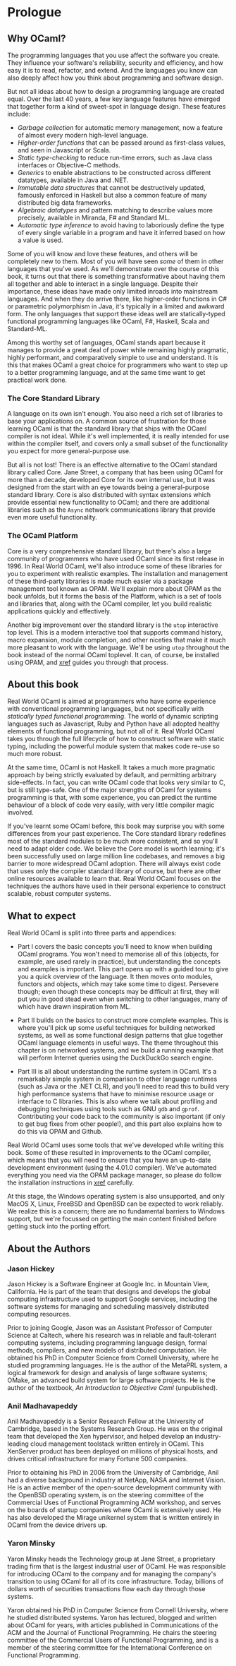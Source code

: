 # Prologue

## Why OCaml?

The programming languages that you use affect the software you create.
They influence your software's reliability, security and efficiency,
and how easy it is to read, refactor, and extend.  And the languages
you know can also deeply affect how you think about programming and
software design.

But not all ideas about how to design a programming language are
created equal.  Over the last 40 years, a few key language features
have emerged that together form a kind of sweet-spot in language
design.  These features include:

* _Garbage collection_ for automatic memory management, now a feature
  of almost every modern high-level language.
* _Higher-order functions_ that can be passed around as first-class
  values, and seen in Javascript or Scala.
* _Static type-checking_ to reduce run-time errors, such as Java class
  interfaces or Objective-C methods.
* _Generics_ to enable abstractions to be constructed across different
  datatypes, available in Java and .NET.
* _Immutable data structures_ that cannot be destructively updated,
  famously enforced in Haskell but also a common feature of many
  distributed big data frameworks.
* _Algebraic datatypes_ and pattern matching to describe values more
  precisely, available in Miranda, F# and Standard ML.
* _Automatic type inference_ to avoid having to laboriously define the
  type of every single variable in a program and have it inferred
  based on how a value is used.

Some of you will know and love these features, and others will be
completely new to them.  Most of you will have seen _some_ of them in
other languages that you've used.  As we'll demonstrate over the
course of this book, it turns out that there is something
transformative about having them all together and able to interact in
a single language.  Despite their importance, these ideas have made
only limited inroads into mainstream languages. And when they do
arrive there, like higher-order functions in C# or parametric
polymorphism in Java, it's typically in a limited and awkward form.
The only languages that support these ideas well are statically-typed
functional programming languages like OCaml, F#, Haskell, Scala and
Standard-ML.

Among this worthy set of languages, OCaml stands apart because it
manages to provide a great deal of power while remaining highly
pragmatic, highly performant, and comparatively simple to use and
understand.  It is this that makes OCaml a great choice for
programmers who want to step up to a better programming language, and
at the same time want to get practical work done.

### The Core Standard Library

A language on its own isn't enough.  You also need a rich set of
libraries to base your applications on.  A common source of
frustration for those learning OCaml is that the standard library that
ships with the OCaml compiler is not ideal.  While it's well
implemented, it is really intended for use within the compiler itself,
and covers only a small subset of the functionality you expect for
more general-purpose use.

But all is not lost!  There is an effective alternative to the OCaml
standard library called Core.  Jane Street, a company that has been
using OCaml for more than a decade, developed Core for its own
internal use, but it was designed from the start with an eye towards
being a general-purpose standard library.  Core is also distributed
with syntax extensions which provide essential new functionality to
OCaml; and there are additional libraries such as the `Async` network
communications library that provide even more useful functionality.

### The OCaml Platform

Core is a very comprehensive standard library, but there's also a
large community of programmers who have used OCaml since its first
release in 1996.  In Real World OCaml, we'll also introduce some of
these libraries for you to experiment with realistic examples.  The
installation and management of these third-party libraries is made
much easier via a package management tool known as OPAM.  We'll
explain more about OPAM as the book unfolds, but it forms the basis of
the Platform, which is a set of tools and libraries that, along with
the OCaml compiler, let you build realistic applications quickly and
effectively.

Another big improvement over the standard library is the `utop`
interactive top level.  This is a modern interactive tool that
supports command history, macro expansion, module completion, and
other niceties that make it much more pleasant to work with the
language.  We'll be using `utop` throughout the book instead of the
normal OCaml toplevel.  It can, of course, be installed using OPAM,
and [xref](#installation) guides you through that process.

## About this book

Real World OCaml is aimed at programmers who have some experience with
conventional programming languages, but not specifically with
_statically typed functional programming_.  The world of dynamic
scripting languages such as Javascript, Ruby and Python have all
adopted healthy elements of functional programming, but not all of it.
Real World OCaml takes you through the full lifecycle of how to
construct software with static typing, including the powerful module
system that makes code re-use so much more robust.

At the same time, OCaml is not Haskell.  It takes a much more
pragmatic approach by being strictly evaluated by default, and
permitting arbitrary side-effects.  In fact, you can write OCaml code
that looks very similar to C, but is still type-safe. One of the major
strengths of OCaml for systems programming is that, with some
experience, you can predict the runtime behaviour of a block of code
very easily, with very little compiler magic involved.

If you've learnt some OCaml before, this book may surprise you with
some differences from your past experience.  The Core standard library
redefines most of the standard modules to be much more consistent, and
so you'll need to adapt older code.  We believe the Core model is
worth learning; it's been successfully used on large million line
codebases, and removes a big barrier to more widespread OCaml
adoption.  There will always exist code that uses only the compiler
standard library of course, but there are other online resources
available to learn that.  Real World OCaml focuses on the techniques
the authors have used in their personal experience to construct
scalable, robust computer systems.

## What to expect

Real World OCaml is split into three parts and appendices:

* Part I covers the basic concepts you'll need to know when building
  OCaml programs.  You won't need to memorise all of this (objects,
  for example, are used rarely in practice), but understanding the
  concepts and examples is important.  This part opens up with a
  guided tour to give you a quick overview of the language.  It then
  moves onto modules, functors and objects, which may take some time
  to digest.  Persevere though; even though these concepts may be
  difficult at first, they will put you in good stead even when
  switching to other languages, many of which have drawn inspiration
  from ML.

* Part II builds on the basics to construct more complete examples.
  This is where you'll pick up some useful techniques for building
  networked systems, as well as some functional design patterns that
  glue together OCaml language elements in useful ways.  The theme
  throughout this chapter is on networked systems, and we build a
  running example that will perform Internet queries using the
  DuckDuckGo search engine.

* Part III is all about understanding the runtime system in
  OCaml. It's a remarkably simple system in comparison to other
  language runtimes (such as Java or the .NET CLR), and you'll need to
  read this to build very high performance systems that have to
  minimise resource usage or interface to C libraries.  This is also
  where we talk about profiling and debugging techniques using tools
  such as GNU `gdb` and `gprof`.  Contributing your code back to the
  community is also important (if only to get bug fixes from other
  people!), and this part also explains how to do this via OPAM and
  Github.

<note>
<title>Note to reviewers</title>

Real World OCaml uses some tools that we've developed while writing
this book.  Some of these resulted in improvements to the OCaml
compiler, which means that you will need to ensure that you have an
up-to-date development environment (using the 4.01.0 compiler).  We've
automated everything you need via the OPAM package manager, so please
do follow the installation instructions in [xref](#installation)
carefully.

At this stage, the Windows operating system is also unsupported, and
only MacOS X, Linux, FreeBSD and OpenBSD can be expected to work
reliably.  We realize this is a concern; there are no fundamental
barriers to Windows support, but we're focussed on getting the main
content finished before getting stuck into the porting effort.

</note>

## About the Authors

### Jason Hickey

Jason Hickey is a Software Engineer at Google Inc. in Mountain
View, California.  He is part of the team that designs and develops
the global computing infrastructure used to support Google services,
including the software systems for managing and scheduling massively
distributed computing resources.

Prior to joining Google, Jason was an Assistant Professor of Computer
Science at Caltech, where his research was in reliable and
fault-tolerant computing systems, including programming language
design, formal methods, compilers, and new models of distributed
computation.  He obtained his PhD in Computer Science from Cornell
University, where he studied programming languages.  He is the author
of the MetaPRL system, a logical framework for design and analysis of
large software systems; OMake, an advanced build system for large
software projects.  He is the author of the textbook, _An Introduction
to Objective Caml_ (unpublished).

### Anil Madhavapeddy

Anil Madhavapeddy is a Senior Research Fellow at the University of
Cambridge, based in the Systems Research Group. He was on the original
team that developed the Xen hypervisor, and helped develop an
industry-leading cloud management toolstack written entirely in
OCaml. This XenServer product has been deployed on millions of
physical hosts, and drives critical infrastructure for many Fortune
500 companies.

Prior to obtaining his PhD in 2006 from the University of Cambridge,
Anil had a diverse background in industry at NetApp, NASA and Internet
Vision.  He is an active member of the open-source development
community with the OpenBSD operating system, is on the steering
committee of the Commercial Uses of Functional Programming ACM
workshop, and serves on the boards of startup companies where OCaml is
extensively used.  He has also developed the Mirage unikernel system
that is written entirely in OCaml from the device drivers up.

### Yaron Minsky

Yaron Minsky heads the Technology group at Jane Street, a proprietary
trading firm that is the largest industrial user of OCaml.  He was
responsible for introducing OCaml to the company and for managing the
company's transition to using OCaml for all of its core
infrastructure.  Today, billions of dollars worth of securities
transactions flow each day through those systems.

Yaron obtained his PhD in Computer Science from Cornell University,
where he studied distributed systems.  Yaron has lectured, blogged and
written about OCaml for years, with articles published in
Communications of the ACM and the Journal of Functional Programming.
He chairs the steering committee of the Commercial Users of Functional
Programming, and is a member of the steering committee for the
International Conference on Functional Programming.

